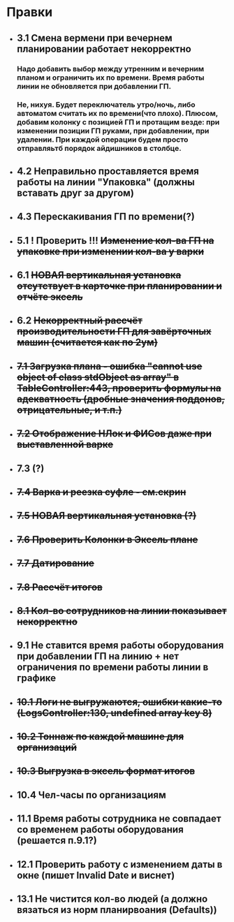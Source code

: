# Правки

- ## 3.1 Смена вермени при вечернем планировании работает некорректно
  ### Надо добавить выбор между утренним и вечерним планом и ограничить их по времени. Время работы линии не обновляется при добавлении ГП.
  ### Не, нихуя. Будет переключатель утро/ночь, либо автоматом считать их по времени(что плохо). Плюсом, добавим колонку с позицией ГП и протащим везде: при изменении позиции ГП руками, при добавлении, при удалении. При каждой операции будем просто отправляьтб порядок айдишников в столбце.
- ## 4.2 Неправильно проставляется время работы на линии "Упаковка" (должны вставать друг за другом)
- ## 4.3 Перескакивания ГП по времени(?)
- ## 5.1 ! Проверить !!! ~~Изменение кол-ва ГП на упаковке при изменении кол-ва у варки~~
- ## 6.1 ~~НОВАЯ вертикальная установка отсутствует в карточке при планировании и отчёте эксель~~
- ## 6.2 ~~Некорректный рассчёт производительности ГП для завёрточных машин (считается как по 2ум)~~
- ## ~~7.1 Загрузка плана - ошибка "cannot use object of class stdObject as array" в TableController:443, проверить формулы на адекватность (дробные значения поддонов, отрицательные, и т.п.)~~
- ## ~~7.2 Отображение НЛок и ФИСов даже при выставленной варке~~
- ## 7.3 (?)
- ## ~~7.4 Варка и реезка суфле - см.скрин~~
- ## ~~7.5 НОВАЯ вертикальная установка (?)~~
- ## ~~7.6 Проверить Колонки в Эксель плане~~
- ## ~~7.7 Датирование~~
- ## ~~7.8 Рассчёт итогов~~
- ## ~~8.1 Кол-во сотрудников на линии показывает некорректно~~
- ## 9.1 Не ставится время работы оборудования при добавлении ГП на линию + нет ограничения по времени работы линии в графике
- ## ~~10.1 Логи не выгружаются, ошибки какие-то (LogsController:130, undefined array key 8)~~
- ## ~~10.2 Тоннаж по каждой машине для организаций~~
- ## ~~10.3 Выгрузка в эксель формат итогов~~
- ## 10.4 Чел-часы по организациям
- ## 11.1 Время работы сотрудника не совпадает со временем работы оборудования (решается п.9.1?)
- ## 12.1 Проверить работу с изменением даты в окне (пишет Invalid Date и виснет)
- ## 13.1 Не чистится кол-во людей (а должно вязаться из норм планирвоания (Defaults))
